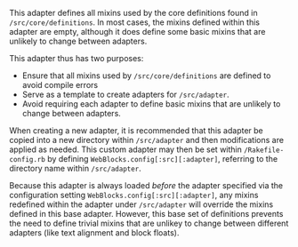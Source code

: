 This adapter defines all mixins used by the core definitions found in 
`/src/core/definitions`. In most cases, the mixins defined within this adapter
are empty, although it does define some basic mixins that are unlikely to change
between adapters.

This adapter thus has two purposes:

* Ensure that all mixins used by `/src/core/definitions` are defined to avoid compile errors
* Serve as a template to create adapters for `/src/adapter`.
* Avoid requiring each adapter to define basic mixins that are unlikely to change between adapters.

When creating a new adapter, it is recommended that this adapter be copied into
a new directory within `/src/adapter` and then modifications are applied as 
needed. This custom adapter may then be set within `/Rakefile-config.rb` by
defining `WebBlocks.config[:src][:adapter]`, referring to the directory name
within `/src/adapter`.

Because this adapter is always loaded *before* the adapter specified via the
configuration setting `WebBlocks.config[:src][:adapter]`, any mixins redefined 
within the adapter under `/src/adapter` will override the mixins defined in
this base adapter. However, this base set of definitions prevents the need to
define trivial mixins that are unlikey to change between different adapters
(like text alignment and block floats).